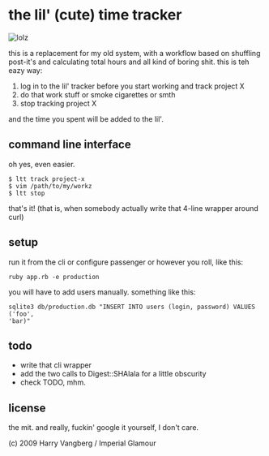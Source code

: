 # the lil' (cute) time tracker

![lolz](http://img.skitch.com/20090117-qf7dq73tgrj3kk65kf86kx4mnb.jpg)

this is a replacement for my old system, with a workflow based on shuffling
post-it's and calculating total hours and all kind of boring shit. this is
teh eazy way:

1. log in to the lil' tracker before you start working and track project X
2. do that work stuff or smoke cigarettes or smth
3. stop tracking project X

and the time you spent will be added to the lil'.

## command line interface
oh yes, even easier.

    $ ltt track project-x
    $ vim /path/to/my/workz
    $ ltt stop

that's it! (that is, when somebody actually write that 4-line wrapper around
curl)

## setup
run it from the cli or configure passenger or however you roll, like this:

    ruby app.rb -e production

you will have to add users manually. something like this:

    sqlite3 db/production.db "INSERT INTO users (login, password) VALUES ('foo',
    'bar)"

## todo
* write that cli wrapper
* add the two calls to Digest::SHAlala for a little obscurity
* check TODO, mhm.

## license
the mit. and really, fuckin' google it yourself, I don't care.

(c) 2009 Harry Vangberg / Imperial Glamour
